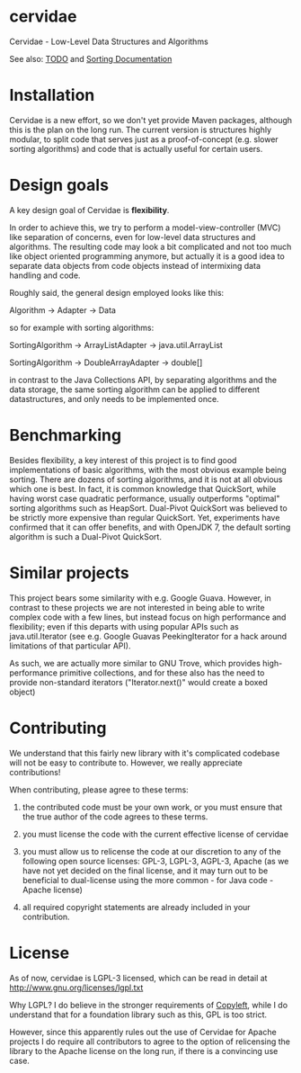 cervidae
========

Cervidae - Low-Level Data Structures and Algorithms


See also: [TODO](TODO.md) and [Sorting Documentation](Sorting.md)

Installation
============

Cervidae is a new effort, so we don't yet provide Maven packages, although this is the
plan on the long run. The current version is structures highly modular, to split code
that serves just as a proof-of-concept (e.g. slower sorting algorithms) and code that
is actually useful for certain users.

Design goals
============

A key design goal of Cervidae is **flexibility**.

In order to achieve this, we try to perform a model-view-controller (MVC) like
separation of concerns, even for low-level data structures and algorithms.
The resulting code may look a bit complicated and not too much like object
oriented programming anymore, but actually it is a good idea to separate
data objects from code objects instead of intermixing data handling and code.

Roughly said, the general design employed looks like this:

Algorithm  ->  Adapter  ->  Data

so for example with sorting algorithms:

SortingAlgorithm  ->  ArrayListAdapter  ->  java.util.ArrayList

SortingAlgorithm  ->  DoubleArrayAdapter  ->  double[]

in contrast to the Java Collections API, by separating algorithms and the
data storage, the same sorting algorithm can be applied to different datastructures,
and only needs to be implemented once.


Benchmarking
============

Besides flexibility, a key interest of this project is to find good implementations
of basic algorithms, with the most obvious example being sorting. There are dozens
of sorting algorithms, and it is not at all obvious which one is best. In fact, it
is common knowledge that QuickSort, while having worst case quadratic performance,
usually outperforms "optimal" sorting algorithms such as HeapSort. Dual-Pivot
QuickSort was believed to be strictly more expensive than regular QuickSort. Yet,
experiments have confirmed that it can offer benefits, and with OpenJDK 7, the
default sorting algorithm is such a Dual-Pivot QuickSort.


Similar projects
================

This project bears some similarity with e.g. Google Guava. However, in contrast to
these projects we are not interested in being able to write complex code with a few
lines, but instead focus on high performance and flexibility; even if this departs
with using popular APIs such as java.util.Iterator (see e.g. Google Guavas
PeekingIterator for a hack around limitations of that particular API).

As such, we are actually more similar to GNU Trove, which provides high-performance
primitive collections, and for these also has the need to provide non-standard
iterators ("Iterator.next()" would create a boxed object)


Contributing
============

We understand that this fairly new library with it's complicated codebase will
not be easy to contribute to. However, we really appreciate contributions!

When contributing, please agree to these terms:

1. the contributed code must be your own work, or you must ensure that the
true author of the code agrees to these terms.

2. you must license the code with the current effective license of cervidae

3. you must allow us to relicense the code at our discretion to any of the
following open source licenses: GPL-3, LGPL-3, AGPL-3, Apache
(as we have not yet decided on the final license, and it may turn out to be
beneficial to dual-license using the more common - for Java code - Apache license)

4. all required copyright statements are already included in your contribution.


License
=======
As of now, cervidae is LGPL-3 licensed, which can be read in detail at
http://www.gnu.org/licenses/lgpl.txt

Why LGPL? I do believe in the stronger requirements of
[Copyleft](https://en.wikipedia.org/wiki/Copyleft), while I do understand that
for a foundation library such as this, GPL is too strict.

However, since this apparently rules out the use of Cervidae for Apache projects
I do require all contributors to agree to the option of relicensing the library
to the Apache license on the long run, if there is a convincing use case.